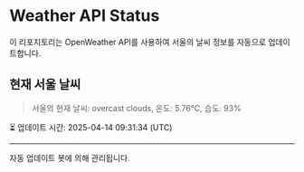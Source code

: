 
# Weather API Status

이 리포지토리는 OpenWeather API를 사용하여 서울의 날씨 정보를 자동으로 업데이트합니다.

## 현재 서울 날씨
> 서울의 현재 날씨: overcast clouds, 온도: 5.76°C, 습도: 93%

⏳ 업데이트 시간: 2025-04-14 09:31:34 (UTC)

---
자동 업데이트 봇에 의해 관리됩니다.

